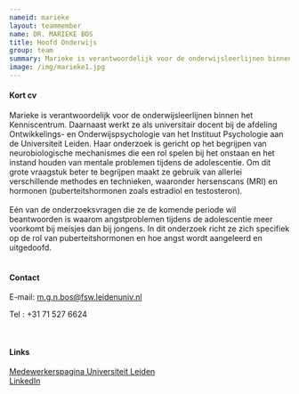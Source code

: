 ```yaml
---
nameid: marieke
layout: teammember
name: DR. MARIEKE BOS
title: Hoofd Onderwijs
group: team
summary: Marieke is verantwoordelijk voor de onderwijsleerlijnen binnen het kenniscentrum. <br> <br> Daarnaast werkt ze als universitair hoofddocent bij de afdeling Ontwikkelings- en Onderwijspsychologie aan de Universiteit Leiden. 
image: /img/marieke1.jpg
---
```



#### Kort cv
Marieke is verantwoordelijk voor de onderwijsleerlijnen binnen het Kenniscentrum. Daarnaast werkt ze als universitair docent bij de afdeling Ontwikkelings- en Onderwijspsychologie van het Instituut Psychologie aan de Universiteit Leiden. Haar onderzoek is gericht op het begrijpen van neurobiologische mechanismes die een rol spelen bij het onstaan en het instand houden van mentale problemen tijdens de adolescentie. Om dit grote vraagstuk beter te begrijpen maakt ze gebruik van allerlei 
verschillende methodes en technieken, waaronder hersenscans (MRI) en hormonen (puberteitshormonen zoals estradiol en testosteron). 
<br>
<br>
Eén van de onderzoeksvragen die ze de komende periode wil beantwoorden is waarom angstproblemen tijdens de adolescentie meer voorkomt bij meisjes dan bij jongens. 
In dit onderzoek richt ze zich specifiek op de rol van puberteitshormonen en hoe angst wordt aangeleerd en uitgedoofd. 
<br>
<br>

#### Contact

E-mail: m.g.n.bos@fsw.leidenuniv.nl

Tel : +31 71 527 6624

<br> 

#### Links
[Medewerkerspagina Universiteit Leiden](https://www.universiteitleiden.nl/medewerkers/marieke-bos#tab-1)
<br>
[LinkedIn](https://www.linkedin.com/in/marieke-bos-29626817/)





